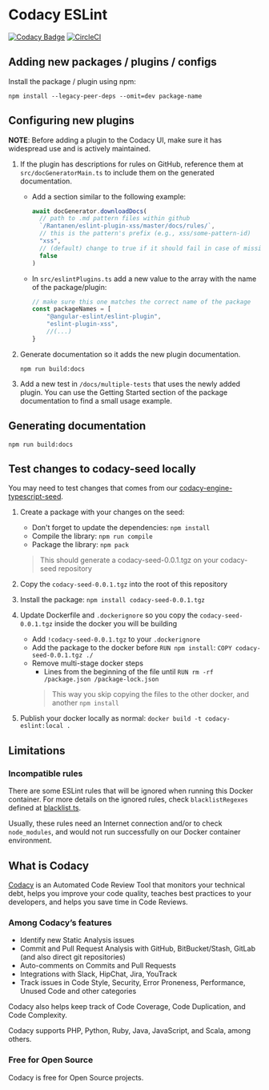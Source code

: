 # Codacy ESLint

[![Codacy Badge](https://app.codacy.com/project/badge/Grade/88324e5ee7464c62abe07115b884c6a9)](https://app.codacy.com/gh/codacy/codacy-eslint/dashboard?utm_source=gh&utm_medium=referral&utm_content=&utm_campaign=Badge_grade)
[![CircleCI](https://circleci.com/gh/codacy/codacy-eslint.svg?style=svg)](https://circleci.com/gh/codacy/codacy-eslint)

## Adding new packages / plugins / configs

Install the package / plugin using npm:
```shell
npm install --legacy-peer-deps --omit=dev package-name
```

## Configuring new plugins

**NOTE**: Before adding a plugin to the Codacy UI, make sure it has widespread use and is actively maintained.

1.  If the plugin has descriptions for rules on GitHub, reference them
    at `src/docGeneratorMain.ts` to include them on the generated documentation.

    -   Add a section similar to the following example:
        ```typescript
        await docGenerator.downloadDocs(
          // path to .md pattern files within github
          `/Rantanen/eslint-plugin-xss/master/docs/rules/`,
          // this is the pattern's prefix (e.g., xss/some-pattern-id)
          "xss",
          // (default) change to true if it should fail in case of missing .md files for any pattern
          false
        )
        ```

    -   In `src/eslintPlugins.ts` add a new value to the array with the name of the package/plugin:
        ```typescript
        // make sure this one matches the correct name of the package
        const packageNames = [
            "@angular-eslint/eslint-plugin",
            "eslint-plugin-xss",
            //(...)
        }
        ```

2.  Generate documentation so it adds the new plugin documentation.

    ```shell
    npm run build:docs
    ```

3.  Add a new test in `/docs/multiple-tests` that uses the newly added plugin.
    You can use the Getting Started section of the package documentation to find a small usage example. 

## Generating documentation

```shell
npm run build:docs
```

## Test changes to codacy-seed locally

You may need to test changes that comes from our [codacy-engine-typescript-seed](https://github.com/codacy/codacy-engine-typescript-seed).

1.  Create a package with your changes on the seed:
    *   Don't forget to update the dependencies: `npm install`
    *   Compile the library: `npm run compile`
    *   Package the library: `npm pack`
    > This should generate a codacy-seed-0.0.1.tgz on your codacy-seed repository

2.  Copy the `codacy-seed-0.0.1.tgz` into the root of this repository

3.  Install the package: `npm install codacy-seed-0.0.1.tgz`

4.  Update Dockerfile and `.dockerignore` so you copy the `codacy-seed-0.0.1.tgz` inside the docker you will be building
    *   Add `!codacy-seed-0.0.1.tgz` to your `.dockerignore`
    *   Add the package to the docker before `RUN npm install`: `COPY codacy-seed-0.0.1.tgz ./`
    *   Remove multi-stage docker steps
        -   Lines from the beginning of the file until `RUN rm -rf /package.json /package-lock.json`
        > This way you skip copying the files to the other docker, and another `npm install`

5.  Publish your docker locally as normal: `docker build -t codacy-eslint:local .`

## Limitations

### Incompatible rules

There are some ESLint rules that will be ignored when running this Docker container. For more details on the ignored rules, check `blacklistRegexes` defined at [blacklist.ts](src/blacklist.ts).

Usually, these rules need an Internet connection and/or to check `node_modules`, and would not run successfully on our Docker container environment.

## What is Codacy

[Codacy](https://www.codacy.com/) is an Automated Code Review Tool that monitors your technical debt, helps you improve your code quality, teaches best practices to your developers, and helps you save time in Code Reviews.

### Among Codacy’s features

-   Identify new Static Analysis issues
-   Commit and Pull Request Analysis with GitHub, BitBucket/Stash, GitLab (and also direct git repositories)
-   Auto-comments on Commits and Pull Requests
-   Integrations with Slack, HipChat, Jira, YouTrack
-   Track issues in Code Style, Security, Error Proneness, Performance, Unused Code and other categories

Codacy also helps keep track of Code Coverage, Code Duplication, and Code Complexity.

Codacy supports PHP, Python, Ruby, Java, JavaScript, and Scala, among others.

### Free for Open Source

Codacy is free for Open Source projects.
